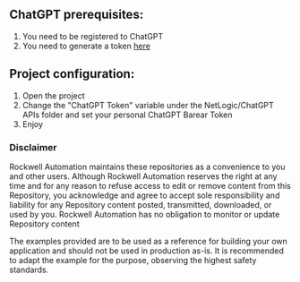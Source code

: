 ## ChatGPT prerequisites:
1. You need to be registered to ChatGPT
2. You need to generate a token [here]( https://platform.openai.com/account/api-keys)

## Project configuration:
1. Open the project
2. Change the "ChatGPT Token" variable under the NetLogic/ChatGPT APIs folder and set your personal ChatGPT Barear Token
3. Enjoy

### Disclaimer

Rockwell Automation maintains these repositories as a convenience to you and other users. Although Rockwell Automation reserves the right at any time and for any reason to refuse access to edit or remove content from this Repository, you acknowledge and agree to accept sole responsibility and liability for any Repository content posted, transmitted, downloaded, or used by you. Rockwell Automation has no obligation to monitor or update Repository content

The examples provided are to be used as a reference for building your own application and should not be used in production as-is. It is recommended to adapt the example for the purpose, observing the highest safety standards.
